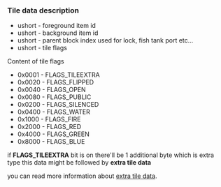 ### Tile data description

- ushort - foreground item id
- ushort - background item id
- ushort - parent block index used for lock, fish tank port etc...
- ushort - tile flags

Content of tile flags
- 0x0001 - FLAGS_TILEEXTRA
- 0x0020 - FLAGS_FLIPPED
- 0x0040 - FLAGS_OPEN
- 0x0080 - FLAGS_PUBLIC
- 0x0200 - FLAGS_SILENCED
- 0x0400 - FLAGS_WATER
- 0x1000 - FLAGS_FIRE
- 0x2000 - FLAGS_RED
- 0x4000 - FLAGS_GREEN
- 0x8000 - FLAGS_BLUE

if **FLAGS_TILEEXTRA** bit is on there'll be 1 additional byte which is extra type this data might be followed by **extra tile data**

you can read more information about [extra tile data](extra_tile_data/README.md).
